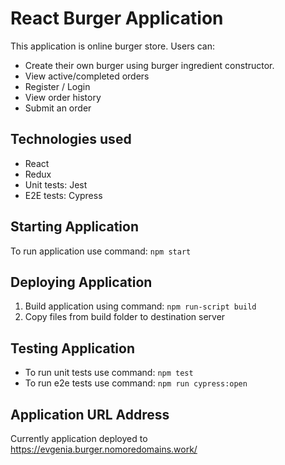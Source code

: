 # React Burger Application

This application is online burger store. Users can: 
- Create their own burger using burger ingredient constructor.
- View active/completed orders
- Register / Login
- View order history
- Submit an order

## Technologies used

- React
- Redux
- Unit tests: Jest
- E2E tests: Cypress

## Starting Application

To run application use command: `npm start`

## Deploying Application

1. Build application using command: `npm run-script build`
2. Copy files from build folder to destination server

## Testing Application

- To run unit tests use command: `npm test`
- To run e2e tests use command: `npm run cypress:open`

## Application URL Address

Currently application deployed to https://evgenia.burger.nomoredomains.work/
